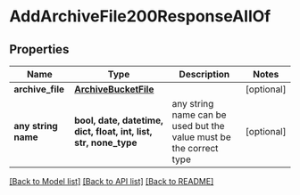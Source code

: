 # AddArchiveFile200ResponseAllOf


## Properties
Name | Type | Description | Notes
------------ | ------------- | ------------- | -------------
**archive_file** | [**ArchiveBucketFile**](ArchiveBucketFile.md) |  | [optional] 
**any string name** | **bool, date, datetime, dict, float, int, list, str, none_type** | any string name can be used but the value must be the correct type | [optional]

[[Back to Model list]](../README.md#documentation-for-models) [[Back to API list]](../README.md#documentation-for-api-endpoints) [[Back to README]](../README.md)


